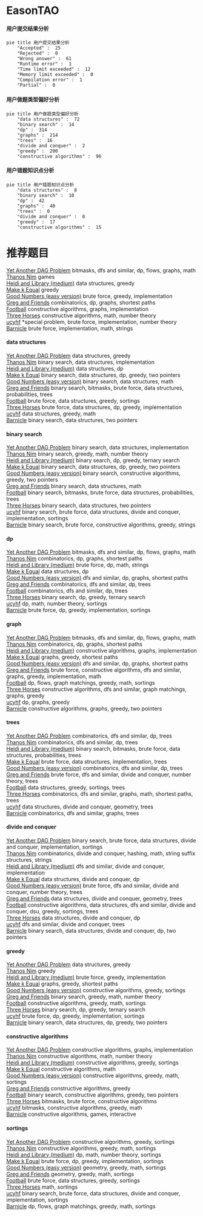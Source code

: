 # EasonTAO
<!-- tabs:start -->
#### **用户提交结果分析**

```mermaid
pie title 用户提交结果分析
    "Accepted" :  25
    "Rejected" :  0
    "Wrong answer" :  61
    "Runtime error" :  1
    "Time limit exceeded" :  12
    "Memory limit exceeded" :  0
    "Compilation error" :  1
    "Partial" :  0
```
#### **用户做题类型偏好分析**

```mermaid
pie title 用户做题类型偏好分析
    "data structures" :  72
    "binary search" :  14
    "dp" :  314
    "graphs" :  214
    "trees" :  16
    "divide and conquer" :  2
    "greedy" :  200
    "constructive algorithms" :  96
```
#### **用户错题知识点分析**

```mermaid
pie title 用户错题知识点分析
    "data structures" :  8
    "binary search" :  10
    "dp" :  42
    "graphs" :  40
    "trees" :  0
    "divide and conquer" :  0
    "greedy" :  17
    "constructive algorithms" :  15
```
<!-- tabs:end -->
# 推荐题目
[Yet Another DAG Problem](http://codeforces.com/problemset/problem/1430/G)		bitmasks,
                        dfs and similar,
                        dp,
                        flows,
                        graphs,
                        math		  
[Thanos Nim](https://codeforces.com/contest/1162/problem/E)		games		  
[Heidi and Library (medium)](http://codeforces.com/problemset/problem/802/B)		data structures,
                        greedy		  
[Make k Equal](http://codeforces.com/problemset/problem/1328/F)		greedy		  
[Good Numbers (easy version)](http://codeforces.com/problemset/problem/1249/C1)		brute force,
                        greedy,
                        implementation		  
[Greg and Friends](http://codeforces.com/problemset/problem/295/C)		combinatorics,
                        dp,
                        graphs,
                        shortest paths		  
[Football](http://codeforces.com/problemset/problem/417/C)		constructive algorithms,
                        graphs,
                        implementation		  
[Three Horses](http://codeforces.com/problemset/problem/271/E)		constructive algorithms,
                        math,
                        number theory		  
[ucyhf](http://codeforces.com/problemset/problem/171/F)		*special problem,
                        brute force,
                        implementation,
                        number theory		  
[Barnicle](http://codeforces.com/problemset/problem/697/B)		brute force,
                        implementation,
                        math,
                        strings		  
<!-- tabs:start -->
#### **data structures**
[Yet Another DAG Problem](http://codeforces.com/problemset/problem/802/B)		data structures,
                        greedy		  
[Thanos Nim](http://codeforces.com/problemset/problem/808/D)		binary search,
                        data structures,
                        implementation		  
[Heidi and Library (medium)](http://codeforces.com/problemset/problem/425/C)		data structures,
                        dp		  
[Make k Equal](http://codeforces.com/problemset/problem/1492/C)		binary search,
                        data structures,
                        dp,
                        greedy,
                        two pointers		  
[Good Numbers (easy version)](http://codeforces.com/problemset/problem/1490/G)		binary search,
                        data structures,
                        math		  
[Greg and Friends](http://codeforces.com/problemset/problem/1479/D)		binary search,
                        bitmasks,
                        brute force,
                        data structures,
                        probabilities,
                        trees		  
[Football](http://codeforces.com/problemset/problem/1497/A)		brute force,
                        data structures,
                        greedy,
                        sortings		  
[Three Horses](http://codeforces.com/problemset/problem/1491/C)		brute force,
                        data structures,
                        dp,
                        greedy,
                        implementation		  
[ucyhf](http://codeforces.com/problemset/problem/1492/B)		data structures,
                        greedy,
                        math		  
[Barnicle](http://codeforces.com/problemset/problem/1436/E)		binary search,
                        data structures,
                        two pointers		  
#### **binary search**
[Yet Another DAG Problem](http://codeforces.com/problemset/problem/808/D)		binary search,
                        data structures,
                        implementation		  
[Thanos Nim](http://codeforces.com/problemset/problem/1468/L)		binary search,
                        greedy,
                        math,
                        number theory		  
[Heidi and Library (medium)](http://codeforces.com/problemset/problem/808/E)		binary search,
                        dp,
                        greedy,
                        ternary search		  
[Make k Equal](http://codeforces.com/problemset/problem/1492/C)		binary search,
                        data structures,
                        dp,
                        greedy,
                        two pointers		  
[Good Numbers (easy version)](http://codeforces.com/problemset/problem/1463/D)		binary search,
                        constructive algorithms,
                        greedy,
                        two pointers		  
[Greg and Friends](http://codeforces.com/problemset/problem/1490/G)		binary search,
                        data structures,
                        math		  
[Football](http://codeforces.com/problemset/problem/1479/D)		binary search,
                        bitmasks,
                        brute force,
                        data structures,
                        probabilities,
                        trees		  
[Three Horses](http://codeforces.com/problemset/problem/1436/E)		binary search,
                        data structures,
                        two pointers		  
[ucyhf](http://codeforces.com/problemset/problem/1461/D)		binary search,
                        brute force,
                        data structures,
                        divide and conquer,
                        implementation,
                        sortings		  
[Barnicle](http://codeforces.com/problemset/problem/1493/C)		binary search,
                        brute force,
                        constructive algorithms,
                        greedy,
                        strings		  
#### **dp**
[Yet Another DAG Problem](http://codeforces.com/problemset/problem/1430/G)		bitmasks,
                        dfs and similar,
                        dp,
                        flows,
                        graphs,
                        math		  
[Thanos Nim](http://codeforces.com/problemset/problem/295/C)		combinatorics,
                        dp,
                        graphs,
                        shortest paths		  
[Heidi and Library (medium)](http://codeforces.com/problemset/problem/1307/C)		brute force,
                        dp,
                        math,
                        strings		  
[Make k Equal](http://codeforces.com/problemset/problem/425/C)		data structures,
                        dp		  
[Good Numbers (easy version)](http://codeforces.com/problemset/problem/1340/C)		dfs and similar,
                        dp,
                        graphs,
                        shortest paths		  
[Greg and Friends](http://codeforces.com/problemset/problem/1118/F2)		combinatorics,
                        dfs and similar,
                        dp,
                        trees		  
[Football](http://codeforces.com/problemset/problem/1172/B)		combinatorics,
                        dfs and similar,
                        dp,
                        trees		  
[Three Horses](http://codeforces.com/problemset/problem/808/E)		binary search,
                        dp,
                        greedy,
                        ternary search		  
[ucyhf](http://codeforces.com/problemset/problem/1475/G)		dp,
                        math,
                        number theory,
                        sortings		  
[Barnicle](http://codeforces.com/problemset/problem/1380/C)		brute force,
                        dp,
                        greedy,
                        implementation,
                        sortings		  
#### **graph**
[Yet Another DAG Problem](http://codeforces.com/problemset/problem/1430/G)		bitmasks,
                        dfs and similar,
                        dp,
                        flows,
                        graphs,
                        math		  
[Thanos Nim](http://codeforces.com/problemset/problem/295/C)		combinatorics,
                        dp,
                        graphs,
                        shortest paths		  
[Heidi and Library (medium)](http://codeforces.com/problemset/problem/417/C)		constructive algorithms,
                        graphs,
                        implementation		  
[Make k Equal](http://codeforces.com/problemset/problem/1283/D)		graphs,
                        greedy,
                        shortest paths		  
[Good Numbers (easy version)](http://codeforces.com/problemset/problem/1340/C)		dfs and similar,
                        dp,
                        graphs,
                        shortest paths		  
[Greg and Friends](http://codeforces.com/problemset/problem/1487/C)		brute force,
                        constructive algorithms,
                        dfs and similar,
                        graphs,
                        greedy,
                        implementation,
                        math		  
[Football](http://codeforces.com/problemset/problem/1437/C)		dp,
                        flows,
                        graph matchings,
                        greedy,
                        math,
                        sortings		  
[Three Horses](http://codeforces.com/problemset/problem/1470/D)		constructive algorithms,
                        dfs and similar,
                        graph matchings,
                        graphs,
                        greedy		  
[ucyhf](http://codeforces.com/problemset/problem/1476/C)		dp,
                        graphs,
                        greedy		  
[Barnicle](http://codeforces.com/problemset/problem/1304/D)		constructive algorithms,
                        graphs,
                        greedy,
                        two pointers		  
#### **trees**
[Yet Another DAG Problem](http://codeforces.com/problemset/problem/1118/F2)		combinatorics,
                        dfs and similar,
                        dp,
                        trees		  
[Thanos Nim](http://codeforces.com/problemset/problem/1172/B)		combinatorics,
                        dfs and similar,
                        dp,
                        trees		  
[Heidi and Library (medium)](http://codeforces.com/problemset/problem/1479/D)		binary search,
                        bitmasks,
                        brute force,
                        data structures,
                        probabilities,
                        trees		  
[Make k Equal](http://codeforces.com/problemset/problem/1511/C)		brute force,
                        data structures,
                        implementation,
                        trees		  
[Good Numbers (easy version)](http://codeforces.com/problemset/problem/1499/F)		combinatorics,
                        dfs and similar,
                        dp,
                        trees		  
[Greg and Friends](http://codeforces.com/problemset/problem/1491/E)		brute force,
                        dfs and similar,
                        divide and conquer,
                        number theory,
                        trees		  
[Football](http://codeforces.com/problemset/problem/1466/D)		data structures,
                        greedy,
                        sortings,
                        trees		  
[Three Horses](http://codeforces.com/problemset/problem/1495/D)		combinatorics,
                        dfs and similar,
                        graphs,
                        math,
                        shortest paths,
                        trees		  
[ucyhf](http://codeforces.com/problemset/problem/1303/G)		data structures,
                        divide and conquer,
                        geometry,
                        trees		  
[Barnicle](http://codeforces.com/problemset/problem/1454/E)		combinatorics,
                        dfs and similar,
                        graphs,
                        trees		  
#### **divide and conquer**
[Yet Another DAG Problem](http://codeforces.com/problemset/problem/1461/D)		binary search,
                        brute force,
                        data structures,
                        divide and conquer,
                        implementation,
                        sortings		  
[Thanos Nim](http://codeforces.com/problemset/problem/1466/G)		combinatorics,
                        divide and conquer,
                        hashing,
                        math,
                        string suffix structures,
                        strings		  
[Heidi and Library (medium)](http://codeforces.com/problemset/problem/1490/D)		dfs and similar,
                        divide and conquer,
                        implementation		  
[Make k Equal](https://codeforces.com/contest/1483/problem/C)		data structures,
                        divide and conquer,
                        dp		  
[Good Numbers (easy version)](http://codeforces.com/problemset/problem/1491/E)		brute force,
                        dfs and similar,
                        divide and conquer,
                        number theory,
                        trees		  
[Greg and Friends](http://codeforces.com/problemset/problem/1303/G)		data structures,
                        divide and conquer,
                        geometry,
                        trees		  
[Football](http://codeforces.com/problemset/problem/1494/D)		constructive algorithms,
                        data structures,
                        dfs and similar,
                        divide and conquer,
                        dsu,
                        greedy,
                        sortings,
                        trees		  
[Three Horses](http://codeforces.com/problemset/problem/1482/E)		data structures,
                        divide and conquer,
                        dp		  
[ucyhf](http://codeforces.com/problemset/problem/566/C)		dfs and similar,
                        divide and conquer,
                        trees		  
[Barnicle](http://codeforces.com/problemset/problem/1428/F)		binary search,
                        data structures,
                        divide and conquer,
                        dp,
                        two pointers		  
#### **greedy**
[Yet Another DAG Problem](http://codeforces.com/problemset/problem/802/B)		data structures,
                        greedy		  
[Thanos Nim](http://codeforces.com/problemset/problem/1328/F)		greedy		  
[Heidi and Library (medium)](http://codeforces.com/problemset/problem/1249/C1)		brute force,
                        greedy,
                        implementation		  
[Make k Equal](http://codeforces.com/problemset/problem/1283/D)		graphs,
                        greedy,
                        shortest paths		  
[Good Numbers (easy version)](http://codeforces.com/problemset/problem/808/C)		constructive algorithms,
                        greedy,
                        sortings		  
[Greg and Friends](http://codeforces.com/problemset/problem/1468/L)		binary search,
                        greedy,
                        math,
                        number theory		  
[Football](http://codeforces.com/problemset/problem/1393/C)		constructive algorithms,
                        greedy,
                        math,
                        sortings		  
[Three Horses](http://codeforces.com/problemset/problem/808/E)		binary search,
                        dp,
                        greedy,
                        ternary search		  
[ucyhf](http://codeforces.com/problemset/problem/1380/C)		brute force,
                        dp,
                        greedy,
                        implementation,
                        sortings		  
[Barnicle](http://codeforces.com/problemset/problem/1492/C)		binary search,
                        data structures,
                        dp,
                        greedy,
                        two pointers		  
#### **constructive algorithms**
[Yet Another DAG Problem](http://codeforces.com/problemset/problem/417/C)		constructive algorithms,
                        graphs,
                        implementation		  
[Thanos Nim](http://codeforces.com/problemset/problem/271/E)		constructive algorithms,
                        math,
                        number theory		  
[Heidi and Library (medium)](http://codeforces.com/problemset/problem/808/C)		constructive algorithms,
                        greedy,
                        sortings		  
[Make k Equal](http://codeforces.com/problemset/problem/710/C)		constructive algorithms,
                        math		  
[Good Numbers (easy version)](http://codeforces.com/problemset/problem/1393/C)		constructive algorithms,
                        greedy,
                        math,
                        sortings		  
[Greg and Friends](http://codeforces.com/problemset/problem/1493/A)		constructive algorithms,
                        greedy		  
[Football](http://codeforces.com/problemset/problem/1463/D)		binary search,
                        constructive algorithms,
                        greedy,
                        two pointers		  
[Three Horses](https://codeforces.com/contest/1456/problem/B)		bitmasks,
                        brute force,
                        constructive algorithms		  
[ucyhf](http://codeforces.com/problemset/problem/1492/D)		bitmasks,
                        constructive algorithms,
                        greedy,
                        math		  
[Barnicle](https://codeforces.com/contest/1504/problem/D)		constructive algorithms,
                        games,
                        interactive		  
#### **sortings**
[Yet Another DAG Problem](http://codeforces.com/problemset/problem/808/C)		constructive algorithms,
                        greedy,
                        sortings		  
[Thanos Nim](http://codeforces.com/problemset/problem/1393/C)		constructive algorithms,
                        greedy,
                        math,
                        sortings		  
[Heidi and Library (medium)](http://codeforces.com/problemset/problem/1475/G)		dp,
                        math,
                        number theory,
                        sortings		  
[Make k Equal](http://codeforces.com/problemset/problem/1380/C)		brute force,
                        dp,
                        greedy,
                        implementation,
                        sortings		  
[Good Numbers (easy version)](https://codeforces.com/contest/1496/problem/C)		geometry,
                        greedy,
                        math,
                        sortings		  
[Greg and Friends](http://codeforces.com/problemset/problem/1495/A)		geometry,
                        greedy,
                        math,
                        sortings		  
[Football](http://codeforces.com/problemset/problem/1497/A)		brute force,
                        data structures,
                        greedy,
                        sortings		  
[Three Horses](http://codeforces.com/problemset/problem/1427/A)		math,
                        sortings		  
[ucyhf](http://codeforces.com/problemset/problem/1461/D)		binary search,
                        brute force,
                        data structures,
                        divide and conquer,
                        implementation,
                        sortings		  
[Barnicle](http://codeforces.com/problemset/problem/1437/C)		dp,
                        flows,
                        graph matchings,
                        greedy,
                        math,
                        sortings		  
<!-- tabs:end -->
